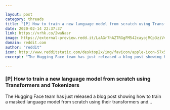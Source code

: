 ```yaml
---

layout: post
category: threads
title: "[P] How to train a new language model from scratch using Transformers and Tokenizers"
date: 2020-02-14 22:37:37
link: https://vrhk.co/2waNasr
image: https://external-preview.redd.it/LaAGr7hAZTRGgFM542cayojMCp3ziVvf6AVQECE2K6M.jpg?width=1050&height=549.738219895&auto=webp&s=1334f17f1e39fe24852943b5472974e0c25eb8ba
domain: reddit.com
author: "reddit"
icon: http://www.redditstatic.com/desktop2x/img/favicon/apple-icon-57x57.png
excerpt: "The Hugging Face team has just released a blog post showing how to train a masked language model from scratch using their transformers and..."

---
```


### [P] How to train a new language model from scratch using Transformers and Tokenizers

The Hugging Face team has just released a blog post showing how to train a masked language model from scratch using their transformers and...